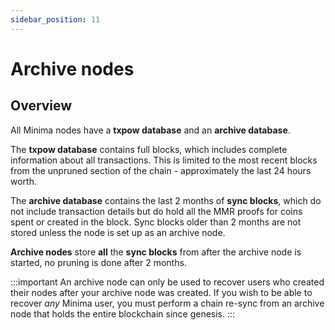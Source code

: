 ```yaml
---
sidebar_position: 11
---
```


# Archive nodes

## Overview

All Minima nodes have a **txpow database** and an **archive database**.

The **txpow database** contains full blocks, which includes complete information about all transactions. This is limited to the most recent blocks from the unpruned section of the chain - approximately the last 24 hours worth.

The **archive database** contains the last 2 months of **sync blocks**, which do not include transaction details but do hold all the MMR proofs for coins spent or created in the block. Sync blocks older than 2 months are not stored unless the node is set up as an archive node.

**Archive nodes** store **all** the **sync blocks** from after the archive node is started, no pruning is done after 2 months. 

:::important
An archive node can only be used to recover users who created their nodes after your archive node was created. If you wish to be able to recover *any* Minima user, you must perform a chain re-sync from an archive node that holds the entire blockchain since genesis.
:::


